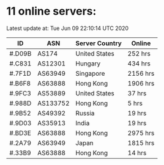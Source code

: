 # 11 online servers:

Latest update at: Tue Jun 09 22:10:14 UTC 2020

| ID | ASN | Server Country | Online |
| -- | --- | -------------- | ------ |
| #.D09B | AS174 | United States | 252 hrs |
| #.C831 | AS12301 | Hungary | 434 hrs |
| #.7F1D | AS63949 | Singapore | 2156 hrs |
| #.B6F8 | AS63888 | Hong Kong | 1906 hrs |
| #.9FC3 | AS53889 | United States | 37 hrs |
| #.988D | AS133752 | Hong Kong | 5 hrs |
| #.9B52 | AS49392 | Russia | 19 hrs |
| #.9D03 | AS35913 | India | 19 hrs |
| #.BD3E | AS63888 | Hong Kong | 2975 hrs |
| #.2A79 | AS63949 | Japan | 1815 hrs |
| #.33B9 | AS63888 | Hong Kong | 14 hrs |

